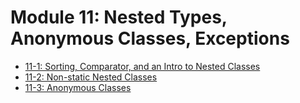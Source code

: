 # Module 11: Nested Types, Anonymous Classes, Exceptions

* [11-1: Sorting, Comparator, and an Intro to Nested Classes](lec11-1.md)
* [11-2: Non-static Nested Classes](lec11-2.md)
* [11-3: Anonymous Classes](lec11-3.md)
